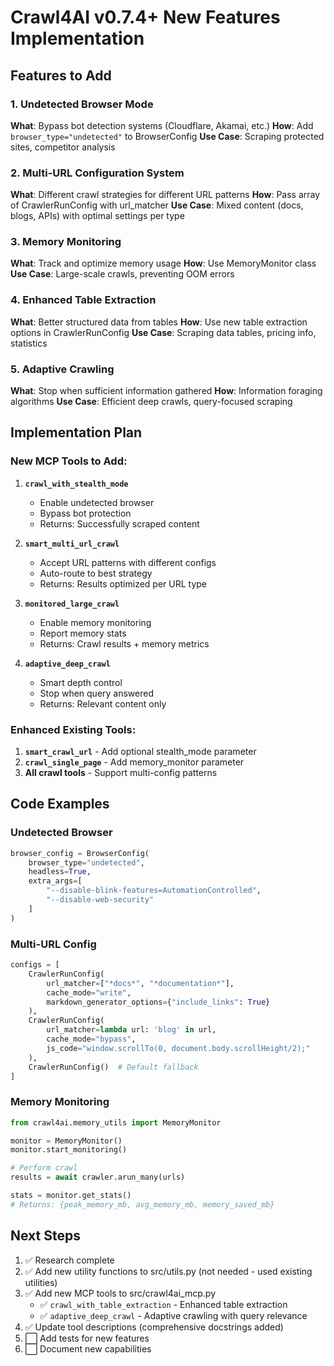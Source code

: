 # Crawl4AI v0.7.4+ New Features Implementation

## Features to Add

### 1. Undetected Browser Mode
**What**: Bypass bot detection systems (Cloudflare, Akamai, etc.)
**How**: Add `browser_type="undetected"` to BrowserConfig
**Use Case**: Scraping protected sites, competitor analysis

### 2. Multi-URL Configuration System  
**What**: Different crawl strategies for different URL patterns
**How**: Pass array of CrawlerRunConfig with url_matcher
**Use Case**: Mixed content (docs, blogs, APIs) with optimal settings per type

### 3. Memory Monitoring
**What**: Track and optimize memory usage
**How**: Use MemoryMonitor class
**Use Case**: Large-scale crawls, preventing OOM errors

### 4. Enhanced Table Extraction
**What**: Better structured data from tables
**How**: Use new table extraction options in CrawlerRunConfig
**Use Case**: Scraping data tables, pricing info, statistics

### 5. Adaptive Crawling
**What**: Stop when sufficient information gathered
**How**: Information foraging algorithms
**Use Case**: Efficient deep crawls, query-focused scraping

## Implementation Plan

### New MCP Tools to Add:

1. **`crawl_with_stealth_mode`**
   - Enable undetected browser
   - Bypass bot protection
   - Returns: Successfully scraped content

2. **`smart_multi_url_crawl`**
   - Accept URL patterns with different configs
   - Auto-route to best strategy
   - Returns: Results optimized per URL type

3. **`monitored_large_crawl`**
   - Enable memory monitoring
   - Report memory stats
   - Returns: Crawl results + memory metrics

4. **`adaptive_deep_crawl`**
   - Smart depth control
   - Stop when query answered
   - Returns: Relevant content only

### Enhanced Existing Tools:

1. **`smart_crawl_url`** - Add optional stealth_mode parameter
2. **`crawl_single_page`** - Add memory_monitor parameter  
3. **All crawl tools** - Support multi-config patterns

## Code Examples

### Undetected Browser
```python
browser_config = BrowserConfig(
    browser_type="undetected",
    headless=True,
    extra_args=[
        "--disable-blink-features=AutomationControlled",
        "--disable-web-security"
    ]
)
```

### Multi-URL Config
```python
configs = [
    CrawlerRunConfig(
        url_matcher=["*docs*", "*documentation*"],
        cache_mode="write",
        markdown_generator_options={"include_links": True}
    ),
    CrawlerRunConfig(
        url_matcher=lambda url: 'blog' in url,
        cache_mode="bypass",
        js_code="window.scrollTo(0, document.body.scrollHeight/2);"
    ),
    CrawlerRunConfig()  # Default fallback
]
```

### Memory Monitoring
```python
from crawl4ai.memory_utils import MemoryMonitor

monitor = MemoryMonitor()
monitor.start_monitoring()

# Perform crawl
results = await crawler.arun_many(urls)

stats = monitor.get_stats()
# Returns: {peak_memory_mb, avg_memory_mb, memory_saved_mb}
```

## Next Steps

1. ✅ Research complete
2. ✅ Add new utility functions to src/utils.py (not needed - used existing utilities)
3. ✅ Add new MCP tools to src/crawl4ai_mcp.py
   - ✅ `crawl_with_table_extraction` - Enhanced table extraction
   - ✅ `adaptive_deep_crawl` - Adaptive crawling with query relevance
4. ✅ Update tool descriptions (comprehensive docstrings added)
5. ⬜ Add tests for new features
6. ⬜ Document new capabilities
